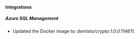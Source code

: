 
#### Integrations

##### Azure SQL Management
- Updated the Docker image to: *demisto/crypto:1.0.0.114611*.



